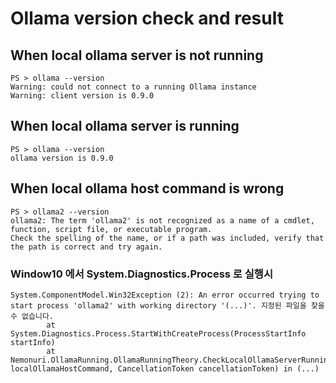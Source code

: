 # Ollama version check and result

## When local ollama server is not running

```
PS > ollama --version
Warning: could not connect to a running Ollama instance
Warning: client version is 0.9.0
```

## When local ollama server is running

```
PS > ollama --version
ollama version is 0.9.0
```

## When local ollama host command is wrong

```
PS > ollama2 --version
ollama2: The term 'ollama2' is not recognized as a name of a cmdlet, function, script file, or executable program.
Check the spelling of the name, or if a path was included, verify that the path is correct and try again.
```

### Window10 에서 System.Diagnostics.Process 로 실행시

```
System.ComponentModel.Win32Exception (2): An error occurred trying to start process 'ollama2' with working directory '(...)'. 지정된 파일을 찾을 수 없습니다.
        at System.Diagnostics.Process.StartWithCreateProcess(ProcessStartInfo startInfo)
        at Nemonuri.OllamaRunning.OllamaRunningTheory.CheckLocalOllamaServerRunningStateAsync(String localOllamaHostCommand, CancellationToken cancellationToken) in (...)
```
